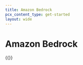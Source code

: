 ```yaml
---
title: Amazon Bedrock
pcx_content_type: get-started
layout: wide
---
```


# Amazon Bedrock

{{<render file="_bedrock.md">}}